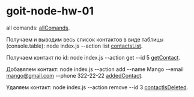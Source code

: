 # goit-node-hw-01

all comands:
[allComands](https://prnt.sc/wL_t5hPJjCF9).

Получаем и выводим весь список контактов в виде таблицы (console.table):
node index.js --action list
[contactsList](https://prnt.sc/J2dv7i7fDOjW).

Получаем контакт по id:
node index.js --action get --id 5
[getContact](https://prnt.sc/hBg3D9GJX1ab).

Добавялем контакт:
node index.js --action add --name Mango --email mango@gmail.com --phone 322-22-22
[addedContact](https://prnt.sc/VcrrsOAgWQL5).

Удаляем контакт:
node index.js --action remove --id 3
[contactIsDeleted](https://prnt.sc/XVpqD5n6VlOL).
